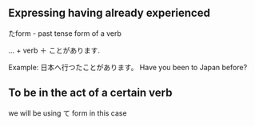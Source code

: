 

## Expressing having already experienced

たform - past tense form of a verb

... + verb ＋ ことがあります.

Example:
日本へ行つたことがあります。
Have you been to Japan before?


## To be in the act of a certain verb
we will be using て form in this case

